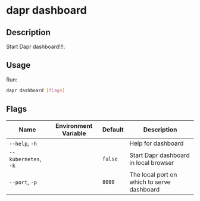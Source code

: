 # dapr dashboard

## Description

Start Dapr dashboard!!!.

## Usage

Run:

```bash
dapr dashboard [flags]
```

## Flags

| Name | Environment Variable | Default | Description
| --- | --- | --- | --- |
| `--help`, `-h` | | | Help for dashboard |
| `--kubernetes`, `-k` | | `false` | Start Dapr dashboard in local browser |
| `--port`, `-p` | | `8080` | The local port on which to serve dashboard |

